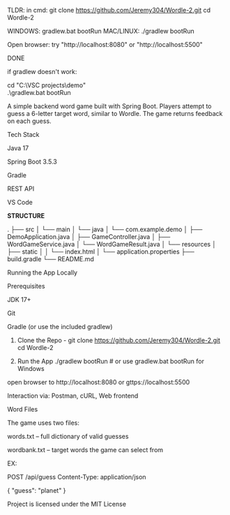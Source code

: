 TLDR:
in cmd: git clone https://github.com/Jeremy304/Wordle-2.git
        cd Wordle-2

WINDOWS: gradlew.bat bootRun
MAC/LINUX: ./gradlew bootRun

Open browser: try "http://localhost:8080" or "http://localhost:5500"

DONE 

if gradlew doesn't work: 

cd "C:\VSC projects\demo"                 
        .\gradlew.bat bootRun



A simple backend word game built with Spring Boot. Players attempt to guess a 6-letter target word, similar to Wordle. The game returns feedback on each guess.

Tech Stack

Java 17

Spring Boot 3.5.3

Gradle

REST API

VS Code

**STRUCTURE**

.
├── src
│   └── main
│       └── java
│           └── com.example.demo
│               ├── DemoApplication.java
│               ├── GameController.java
│               ├── WordGameService.java
│               └── WordGameResult.java
│       └── resources
│           ├── static
│           │   └── index.html
│           └── application.properties
├── build.gradle
└── README.md

Running the App Locally

Prerequisites

JDK 17+

Git

Gradle (or use the included gradlew)

1. Clone the Repo -
git clone https://github.com/Jeremy304/Wordle-2.git
cd Wordle-2


2. Run the App
./gradlew bootRun    # or use gradlew.bat bootRun for Windows

open browser to http://localhost:8080 or gttps://localhost:5500 

Interaction via: Postman, cURL, Web frontend 

Word Files

The game uses two files:

words.txt – full dictionary of valid guesses

wordbank.txt – target words the game can select from

EX: 

POST /api/guess
Content-Type: application/json

{
  "guess": "planet"
}

Project is licensed under the MIT License
